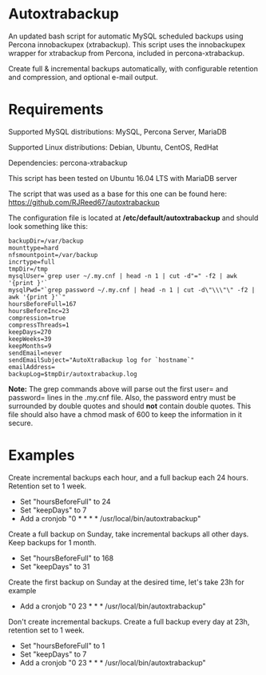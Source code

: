 # Autoxtrabackup
An updated bash script for automatic MySQL scheduled backups using Percona innobackupex (xtrabackup).
This script uses the innobackupex wrapper for xtrabackup from Percona, included in percona-xtrabackup.

Create full & incremental backups automatically, with configurable retention and compression, and optional e-mail output.

# Requirements
Supported MySQL distributions: MySQL, Percona Server, MariaDB

Supported Linux distributions: Debian, Ubuntu, CentOS, RedHat

Dependencies: percona-xtrabackup

This script has been tested on Ubuntu 16.04 LTS with MariaDB server

The script that was used as a base for this one can be found here: https://github.com/RJReed67/autoxtrabackup

The configuration file is located at **/etc/default/autoxtrabackup** and should look something like this:

```
backupDir=/var/backup
mounttype=hard
nfsmountpoint=/var/backup
incrtype=full
tmpDir=/tmp
mysqlUser=`grep user ~/.my.cnf | head -n 1 | cut -d"=" -f2 | awk '{print }'`
mysqlPwd="`grep password ~/.my.cnf | head -n 1 | cut -d\"\\\"\" -f2 | awk '{print }'`"
hoursBeforeFull=167
hoursBeforeInc=23
compression=true
compressThreads=1
keepDays=270
keepWeeks=39
keepMonths=9
sendEmail=never
sendEmailSubject="AutoXtraBackup log for `hostname`"
emailAddress=
backupLog=$tmpDir/autoxtrabackup.log
```
**Note:** The grep commands above will parse out the first user= and password= lines in the .my.cnf file. Also, the password entry must be surrounded by double quotes and should **not** contain double quotes. This file should also have a chmod mask of 600 to keep the information in it secure.

# Examples

Create incremental backups each hour, and a full backup each 24 hours. Retention set to 1 week.

  * Set "hoursBeforeFull" to 24
  * Set "keepDays" to 7
  * Add a cronjob "0 * * * * /usr/local/bin/autoxtrabackup"

Create a full backup on Sunday, take incremental backups all other days. Keep backups for 1 month.

  * Set "hoursBeforeFull" to 168
  * Set "keepDays" to 31

Create the first backup on Sunday at the desired time, let's take 23h for example
  * Add a cronjob "0 23 * * * /usr/local/bin/autoxtrabackup"

Don't create incremental backups. Create a full backup every day at 23h, retention set to 1 week.

  * Set "hoursBeforeFull" to 1
  * Set "keepDays" to 7
  * Add a cronjob "0 23 * * * /usr/local/bin/autoxtrabackup"
